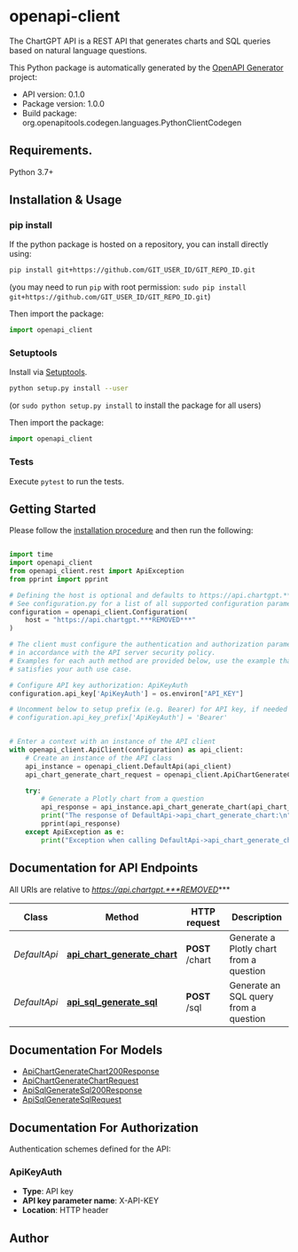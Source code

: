 # openapi-client
The ChartGPT API is a REST API that generates charts and SQL queries based on natural language questions.

This Python package is automatically generated by the [OpenAPI Generator](https://openapi-generator.tech) project:

- API version: 0.1.0
- Package version: 1.0.0
- Build package: org.openapitools.codegen.languages.PythonClientCodegen

## Requirements.

Python 3.7+

## Installation & Usage
### pip install

If the python package is hosted on a repository, you can install directly using:

```sh
pip install git+https://github.com/GIT_USER_ID/GIT_REPO_ID.git
```
(you may need to run `pip` with root permission: `sudo pip install git+https://github.com/GIT_USER_ID/GIT_REPO_ID.git`)

Then import the package:
```python
import openapi_client
```

### Setuptools

Install via [Setuptools](http://pypi.python.org/pypi/setuptools).

```sh
python setup.py install --user
```
(or `sudo python setup.py install` to install the package for all users)

Then import the package:
```python
import openapi_client
```

### Tests

Execute `pytest` to run the tests.

## Getting Started

Please follow the [installation procedure](#installation--usage) and then run the following:

```python

import time
import openapi_client
from openapi_client.rest import ApiException
from pprint import pprint

# Defining the host is optional and defaults to https://api.chartgpt.***REMOVED***
# See configuration.py for a list of all supported configuration parameters.
configuration = openapi_client.Configuration(
    host = "https://api.chartgpt.***REMOVED***"
)

# The client must configure the authentication and authorization parameters
# in accordance with the API server security policy.
# Examples for each auth method are provided below, use the example that
# satisfies your auth use case.

# Configure API key authorization: ApiKeyAuth
configuration.api_key['ApiKeyAuth'] = os.environ["API_KEY"]

# Uncomment below to setup prefix (e.g. Bearer) for API key, if needed
# configuration.api_key_prefix['ApiKeyAuth'] = 'Bearer'


# Enter a context with an instance of the API client
with openapi_client.ApiClient(configuration) as api_client:
    # Create an instance of the API class
    api_instance = openapi_client.DefaultApi(api_client)
    api_chart_generate_chart_request = openapi_client.ApiChartGenerateChartRequest() # ApiChartGenerateChartRequest | 

    try:
        # Generate a Plotly chart from a question
        api_response = api_instance.api_chart_generate_chart(api_chart_generate_chart_request)
        print("The response of DefaultApi->api_chart_generate_chart:\n")
        pprint(api_response)
    except ApiException as e:
        print("Exception when calling DefaultApi->api_chart_generate_chart: %s\n" % e)

```

## Documentation for API Endpoints

All URIs are relative to *https://api.chartgpt.***REMOVED****

Class | Method | HTTP request | Description
------------ | ------------- | ------------- | -------------
*DefaultApi* | [**api_chart_generate_chart**](docs/DefaultApi.md#api_chart_generate_chart) | **POST** /chart | Generate a Plotly chart from a question
*DefaultApi* | [**api_sql_generate_sql**](docs/DefaultApi.md#api_sql_generate_sql) | **POST** /sql | Generate an SQL query from a question


## Documentation For Models

 - [ApiChartGenerateChart200Response](docs/ApiChartGenerateChart200Response.md)
 - [ApiChartGenerateChartRequest](docs/ApiChartGenerateChartRequest.md)
 - [ApiSqlGenerateSql200Response](docs/ApiSqlGenerateSql200Response.md)
 - [ApiSqlGenerateSqlRequest](docs/ApiSqlGenerateSqlRequest.md)


<a id="documentation-for-authorization"></a>
## Documentation For Authorization


Authentication schemes defined for the API:
<a id="ApiKeyAuth"></a>
### ApiKeyAuth

- **Type**: API key
- **API key parameter name**: X-API-KEY
- **Location**: HTTP header


## Author




